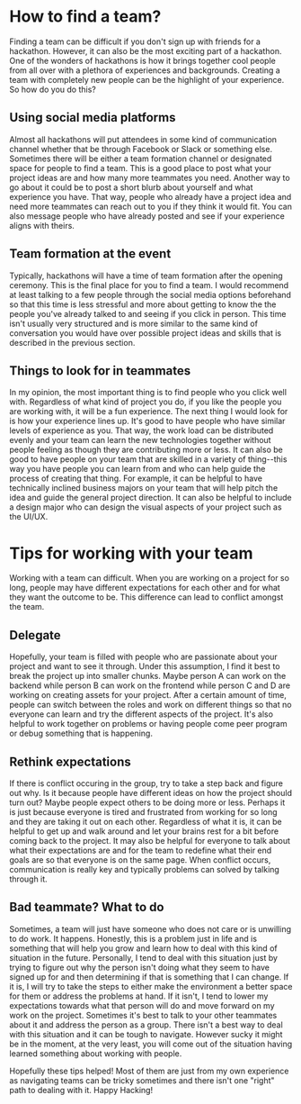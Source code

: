 # How to find a team?
Finding a team can be difficult if you don't sign up with friends for a hackathon. However, it can also be the most exciting part of a hackathon. One of the wonders of hackathons is how it brings together cool people from all over with a plethora of experiences and backgrounds. Creating a team with completely new people can be the highlight of your experience. So how do you do this?

## Using social media platforms
Almost all hackathons will put attendees in some kind of communication channel whether that be through Facebook or Slack or something else. Sometimes there will be either a team formation channel or designated space for people to find a team. This is a good place to post what your project ideas are and how many more teammates you need. Another way to go about it could be to post a short blurb about yourself and what experience you have. That way, people who already have a project idea and need more teammates can reach out to you if they think it would fit. You can also message people who have already posted and see if your experience aligns with theirs.

## Team formation at the event
Typically, hackathons will have a time of team formation after the opening ceremony. This is the final place for you to find a team. I would recommend at least talking to a few people through the social media options beforehand so that this time is less stressful and more about getting to know the the people you've already talked to and seeing if you click in person. This time isn't usually very structured and is more similar to the same kind of conversation you would have over possible project ideas and skills that is described in the previous section. 

## Things to look for in teammates
In my opinion, the most important thing is to find people who you click well with. Regardless of what kind of project you do, if you like the people you are working with, it will be a fun experience. The next thing I would look for is how your experience lines up. It's good to have people who have similar levels of experience as you. That way, the work load can be distributed evenly and your team can learn the new technologies together without people feeling as though they are contributing more or less. It can also be good to have people on your team that are skilled in a variety of thing--this way you have people you can learn from and who can help guide the process of creating that thing. For example, it can be helpful to have technically inclined business majors on your team that will help pitch the idea and guide the general project direction. It can also be helpful to include a design major who can design the visual aspects of your project such as the UI/UX.

# Tips for working with your team
Working with a team can difficult. When you are working on a project for so long, people may have different expectations for each other and for what they want the outcome to be. This difference can lead to conflict amongst the team.

## Delegate
Hopefully, your team is filled with people who are passionate about your project and want to see it through. Under this assumption, I find it best to break the project up into smaller chunks. Maybe person A can work on the backend while person B can work on the frontend while person C and D are working on creating assets for your project. After a certain amount of time, people can switch between the roles and work on different things so that no everyone can learn and try the different aspects of the project. It's also helpful to work together on problems or having people come peer program or debug something that is happening. 

## Rethink expectations
If there is conflict occuring in the group, try to take a step back and figure out why. Is it because people have different ideas on how the project should turn out? Maybe people expect others to be doing more or less. Perhaps it is just because everyone is tired and frustrated from working for so long and they are taking it out on each other. Regardless of what it is, it can be helpful to get up and walk around and let your brains rest for a bit before coming back to the project. It may also be helpful for everyone to talk about what their expectations are and for the team to redefine what their end goals are so that everyone is on the same page. When conflict occurs, communication is really key and typically problems can solved by talking through it.

## Bad teammate? What to do
Sometimes, a team will just have someone who does not care or is unwilling to do work. It happens. Honestly, this is a problem just in life and is something that will help you grow and learn how to deal with this kind of situation in the future. Personally, I tend to deal with this situation just by trying to figure out why the person isn't doing what they seem to have signed up for and then determining if that is something that I can change. If it is, I will try to take the steps to either make the environment a better space for them or address the problems at hand. If it isn't, I tend to lower my expectations towards what that person will do and move forward on my work on the project. Sometimes it's best to talk to your other teammates about it and address the person as a group. There isn't a best way to deal with this situation and it can be tough to navigate. However sucky it might be in the moment, at the very least, you will come out of the situation having learned something about working with people.

Hopefully these tips helped! Most of them are just from my own experience as navigating teams can be tricky sometimes and there isn't one "right" path to dealing with it. Happy Hacking!

